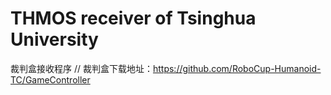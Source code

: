 # THMOS receiver of Tsinghua University
裁判盒接收程序 //
裁判盒下载地址：https://github.com/RoboCup-Humanoid-TC/GameController
